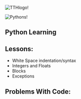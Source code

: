 ![TTHlogo!](https://5f1b853531d18152f604-ee4309621dbb9977cee37847af91896a.ssl.cf3.rackcdn.com/uploads/institute/logo/12343/big_team-treehouse.png)

![Pythons!](http://www.iconarchive.com/download/i73027/cornmanthe3rd/plex/Other-python.ico)

Python Learning
--

Lessons:
--
* White Space indentation/syntax
* Integers and Floats
* Blocks
* Exceptions

Problems With Code:
--

